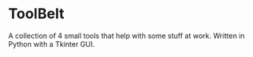 # ToolBelt
A collection of 4 small tools that help with some stuff at work. Written in Python with a Tkinter GUI.
